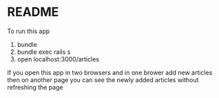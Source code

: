 # README
To run this app
1. bundle
2. bundle exec rails s
3. open localhost:3000/articles

If you open this app in two browsers and in one brower add new articles then on
another page you can see the newly added articles without refreshing the page
